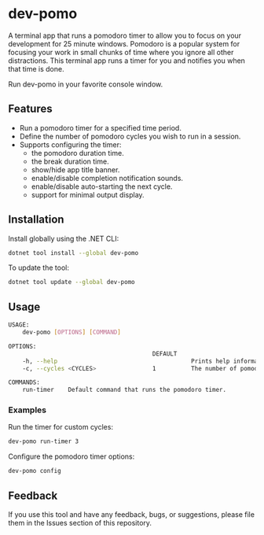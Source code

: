 # dev-pomo
A terminal app that runs a pomodoro timer to allow you to focus on your development for 25 minute windows. Pomodoro is a popular system for focusing your work in small chunks of time where you ignore all other distractions. This terminal app runs a timer for you and notifies you when that time is done.

Run dev-pomo in your favorite console window.

## Features
- Run a pomodoro timer for a specified time period.
- Define the number of pomodoro cycles you wish to run in a session.
- Supports configuring the timer:
  - the pomodoro duration time.
  - the break duration time.
  - show/hide app title banner.
  - enable/disable completion notification sounds.
  - enable/disable auto-starting the next cycle.
  - support for minimal output display.

## Installation
Install globally using the .NET CLI:

```bash
dotnet tool install --global dev-pomo
```

To update the tool:

```bash
dotnet tool update --global dev-pomo
```

## Usage
```bash
USAGE:
    dev-pomo [OPTIONS] [COMMAND]

OPTIONS:
                                         DEFAULT
    -h, --help                                      Prints help information
    -c, --cycles <CYCLES>                1          The number of pomodoro cyles to run in a session (defaults to 4).

COMMANDS:
    run-timer    Default command that runs the pomodoro timer.
```

### Examples
Run the timer for custom cycles:
```bash
dev-pomo run-timer 3
```

Configure the pomodoro timer options:
```bash
dev-pomo config
```

## Feedback
If you use this tool and have any feedback, bugs, or suggestions, please file them in the Issues section of this repository.
